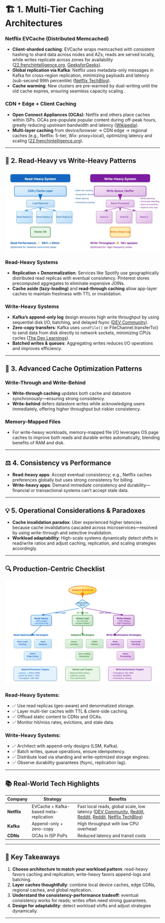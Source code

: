 # 🏗️ 1. Multi-Tier Caching Architectures

### Netflix EVCache (Distributed Memcached)

* **Client-sharded caching**: EVCache wraps memcached with consistent hashing to shard data across nodes and AZs; reads are served locally, while writes replicate across zones for availability ([22.frenchintelligence.org][1], [GeeksforGeeks][2]).
* **Global replication via Kafka**: Netflix uses metadata-only messages in Kafka for cross-region replication, minimizing payloads and latency (sub-second 99th percentile) ([Netflix TechBlog][3]).
* **Cache warming**: New clusters are pre-warmed by dual-writing until the old cache expires, ensuring seamless capacity scaling .

### CDN + Edge + Client Caching

* **Open Connect Appliances (OCAs)**: Netflix and others place caches within ISPs. OCAs pre-populate popular content during off-peak hours, greatly reducing upstream bandwidth and latency ([Wikipedia][4]).
* **Multi-layer caching** from device/browser → CDN edge → regional caches (e.g., Netflix: 5-tier, Wix: proxy+local), optimizing latency and scaling ([22.frenchintelligence.org][1]).

---

## 🎯 2. Read-Heavy vs Write-Heavy Patterns
![img.png](images/readvswrite.png)
### Read-Heavy Systems

* **Replication + Denormalization**: Services like Spotify use geographically distributed read replicas with eventual consistency. Pinterest stores precomputed aggregates to eliminate expensive JOINs.
* **Cache aside (lazy-loading)** and **read-through caching** allow app-layer caches to maintain freshness with TTL or invalidation.

### Write-Heavy Systems

* **Kafka’s append-only log** design ensures high write throughput by using sequential disk I/O, batching, and delayed fsync ([DEV Community][5]).
* **Zero-copy transfers**: Kafka uses `sendfile()` or FileChannel.transferTo() to send data from disk directly to network sockets, minimizing CPUs cycles ([The Dev Learnings][6]).
* **Batched writes & queues**: Aggregating writes reduces I/O operations and improves efficiency.

---

## 🔧 3. Advanced Cache Optimization Patterns

### Write-Through and Write-Behind

* **Write-through caching** updates both cache and datastore synchronously—ensuring strong consistency.
* **Write-behind** defers datastore writes while acknowledging users immediately, offering higher throughput but riskier consistency.

### Memory-Mapped Files

* For write-heavy workloads, memory-mapped file I/O leverages OS page caches to improve both reads and durable writes automatically, blending benefits of RAM and disk.

---

## ⚖️ 4. Consistency vs Performance

* **Read-heavy apps**: Accept eventual consistency; e.g., Netflix caches preferences globally but uses strong consistency for billing.
* **Write-heavy apps**: Demand immediate consistency and durability—financial or transactional systems can’t accept stale data.

---

## 💡 5. Operational Considerations & Paradoxes

* **Cache invalidation paradox**: Uber experienced higher latencies because cache invalidations cascaded across microservices—resolved by using write-through and selective invalidation.
* **Workload adaptability**: High-scale systems dynamically detect shifts in read/write ratios and adjust caching, replication, and scaling strategies accordingly.

---

## 🔍 Production-Centric Checklist
![img_1.png](img_1.png)
### Read-Heavy Systems:

* ✅ Use read replicas (geo-aware) and denormalized storage.
* ✅ Layer multi-tier caches with TTL & client-side caching.
* ✅ Offload static content to CDNs and OCAs.
* ✅ Monitor hit/miss rates, evictions, and stale data.

### Write-Heavy Systems:

* ✅ Architect with append-only designs (LSM, Kafka).
* ✅ Batch writes, queue operations, ensure idempotency.
* ✅ Distribute load via sharding and write-optimized storage engines.
* ✅ Observe durability guarantees (fsync, replication lag).

---

## 📚 Real-World Tech Highlights

| Company     | Strategy                               | Benefits                                                                                                                       |
| ----------- | -------------------------------------- | ------------------------------------------------------------------------------------------------------------------------------ |
| **Netflix** | EVCache + Kafka-based meta-replication | Fast local reads, global scale, low latency ([DEV Community][5], [Reddit][7], [Reddit][8], [Reddit][9], [Netflix TechBlog][3]) |
| **Kafka**   | Append-only + zero-copy                | High throughput with low CPU overhead                                                                                          |
| **CDNs**    | OCAs in ISP PoPs                       | Reduced latency and transit costs                                                                                              |

---

## 🧠 Key Takeaways

1. **Choose architecture to match your workload pattern**: read-heavy favors caching and replication; write-heavy favors append-logs and batching.
2. **Layer caches thoughtfully**: combine local device caches, edge CDNs, regional caches, and global replication.
3. **Understand the consistency-performance tradeoff**: eventual consistency works for reads; writes often need strong guarantees.
4. **Design for adaptability**: detect workload shifts and adjust strategies dynamically.

---
[1]: https://22.frenchintelligence.org/2024/06/30/deep-dive-caching-in-distributed-systems-at-scale/?utm_source=chatgpt.com "Deep Dive: Caching in Distributed Systems / At Scale – ██FR█████ █INTELL███████████"
[2]: https://www.geeksforgeeks.org/system-design-netflix-a-complete-architecture/?utm_source=chatgpt.com "System Design Netflix | A Complete Architecture - GeeksforGeeks"
[3]: https://netflixtechblog.com/caching-for-a-global-netflix-7bcc457012f1?utm_source=chatgpt.com "Caching for a Global Netflix. #CachesEverywhere | by Netflix Technology Blog | Netflix TechBlog"
[4]: https://en.wikipedia.org/wiki/Tier_1_network?utm_source=chatgpt.com "Tier 1 network"
[5]: https://dev.to/konstantinas_mamonas/how-kafka-achieves-high-throughput-a-breakdown-of-its-log-centric-architecture-3i7k?utm_source=chatgpt.com "How Kafka Achieves High Throughput: A Breakdown of Its Log-Centric Architecture - DEV Community"
[6]: https://thedevlearnings.com/zero-copy-architecture/?utm_source=chatgpt.com "Zero-Copy Architecture: How Kafka Achieves Blazing Performance"
[7]: https://www.reddit.com/r/SoftwareEngineering/comments/1bdrbub?utm_source=chatgpt.com "Summary of How Netflix Ensures Highly-Reliable Online Stateful Systems"
[8]: https://www.reddit.com/r/SystemDesign/comments/18k46b2?utm_source=chatgpt.com "Unravelling the Role of Content Delivery Networks in System Design"
[9]: https://www.reddit.com/r/dataengineering/comments/1gskeq8?utm_source=chatgpt.com "Data Platform architecture with distributed cache support"
